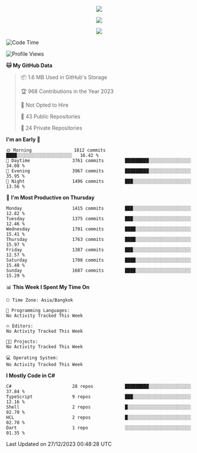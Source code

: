 <p align="center">
  <a href="say-hi.gif"> 
    <img align="center" src="say-hi.gif"/>
  </a>
</p>
<p align="center">
  <a href="https://github.com/htthinh1999">
    <img align="center" src="https://github-readme-stats-kappa-pink.vercel.app/api?username=htthinh1999&show_icons=true&count_private=true&theme=dracula"/>
  </a>
</p>
<p align="center">
  <a href="https://github.com/htthinh1999">
    <img src="https://github-readme-stats-kappa-pink.vercel.app/api/top-langs/?username=htthinh1999&layout=compact&langs_count=6&count_private=true&hide=tsql,hlsl,glsl,shaderlab&theme=dracula"/>
  </a>
</p>

<!--START_SECTION:waka-->
![Code Time](http://img.shields.io/badge/Code%20Time-0%20secs-blue)

![Profile Views](http://img.shields.io/badge/Profile%20Views-4-blue)

**🐱 My GitHub Data** 

> 📦 1.6 MB Used in GitHub's Storage 
 > 
> 🏆 968 Contributions in the Year 2023
 > 
> 🚫 Not Opted to Hire
 > 
> 📜 43 Public Repositories 
 > 
> 🔑 24 Private Repositories 
 > 
**I'm an Early 🐤** 

```text
🌞 Morning                1812 commits        ████░░░░░░░░░░░░░░░░░░░░░   16.42 % 
🌆 Daytime                3761 commits        █████████░░░░░░░░░░░░░░░░   34.08 % 
🌃 Evening                3967 commits        █████████░░░░░░░░░░░░░░░░   35.95 % 
🌙 Night                  1496 commits        ███░░░░░░░░░░░░░░░░░░░░░░   13.56 % 
```
📅 **I'm Most Productive on Thursday** 

```text
Monday                   1415 commits        ███░░░░░░░░░░░░░░░░░░░░░░   12.82 % 
Tuesday                  1375 commits        ███░░░░░░░░░░░░░░░░░░░░░░   12.46 % 
Wednesday                1701 commits        ████░░░░░░░░░░░░░░░░░░░░░   15.41 % 
Thursday                 1763 commits        ████░░░░░░░░░░░░░░░░░░░░░   15.97 % 
Friday                   1387 commits        ███░░░░░░░░░░░░░░░░░░░░░░   12.57 % 
Saturday                 1708 commits        ████░░░░░░░░░░░░░░░░░░░░░   15.48 % 
Sunday                   1687 commits        ████░░░░░░░░░░░░░░░░░░░░░   15.29 % 
```


📊 **This Week I Spent My Time On** 

```text
🕑︎ Time Zone: Asia/Bangkok

💬 Programming Languages: 
No Activity Tracked This Week

🔥 Editors: 
No Activity Tracked This Week

🐱‍💻 Projects: 
No Activity Tracked This Week

💻 Operating System: 
No Activity Tracked This Week
```

**I Mostly Code in C#** 

```text
C#                       28 repos            █████████░░░░░░░░░░░░░░░░   37.84 % 
TypeScript               9 repos             ███░░░░░░░░░░░░░░░░░░░░░░   12.16 % 
Shell                    2 repos             █░░░░░░░░░░░░░░░░░░░░░░░░   02.70 % 
HCL                      2 repos             █░░░░░░░░░░░░░░░░░░░░░░░░   02.70 % 
Dart                     1 repo              ░░░░░░░░░░░░░░░░░░░░░░░░░   01.35 % 
```




 Last Updated on 27/12/2023 00:48:28 UTC
<!--END_SECTION:waka-->
